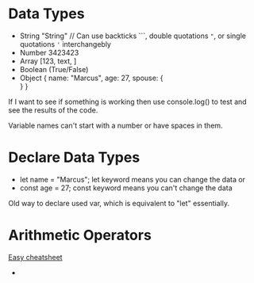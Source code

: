 # Data Types

- String "String" // Can use backticks ```, double quotations `"`, or single quotations `'` interchangebly
- Number 3423423
- Array [123, text, ]
- Boolean (True/False)
- Object {
  name: "Marcus",
  age: 27,
  spouse: {  
   }
  }

If I want to see if something is working then use console.log() to test and see the results of the code.

Variable names can't start with a number or have spaces in them.

# Declare Data Types

- let name = "Marcus";
  let keyword means you can change the data
  or
- const age = 27;
  const keyword means you can't change the data

Old way to declare used var, which is equivalent to "let" essentially.

# Arithmetic Operators

[Easy cheatsheet](https://www.w3schools.com/js/js_operators.asp)

- 
